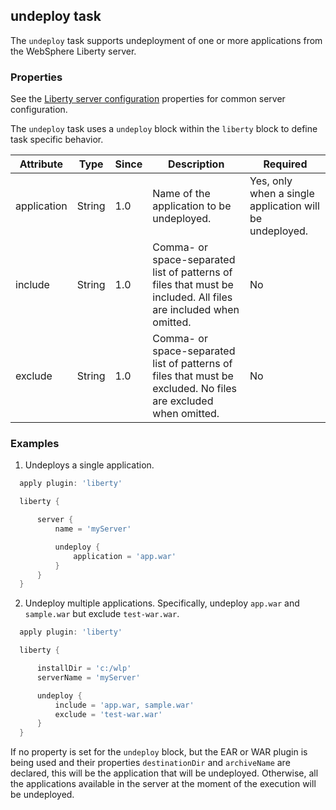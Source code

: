 ## undeploy task

The `undeploy` task supports undeployment of one or more applications from the WebSphere Liberty server.

### Properties

See the [Liberty server configuration](libertyExtensions.md#Liberty-server-configuration) properties for common server configuration.

The `undeploy` task uses a `undeploy` block within the `liberty` block to define task specific behavior.

| Attribute | Type  | Since | Description | Required |
| --------- | ----- | ----- | ----------- | -------- |
| application| String | 1.0 | Name of the application to be undeployed.| Yes, only when a single application will be undeployed. |
| include| String | 1.0| Comma- or space-separated list of patterns of files that must be included. All files are included when omitted.| No |
| exclude| String | 1.0 | Comma- or space-separated list of patterns of files that must be excluded. No files are excluded when omitted.| No |

### Examples

1. Undeploys a single application.
  ```groovy
    apply plugin: 'liberty'

    liberty {

        server {
            name = 'myServer'

            undeploy {
                application = 'app.war'
            }
        }
    }
  ```

2. Undeploy multiple applications. Specifically, undeploy `app.war` and `sample.war` but exclude `test-war.war`.
  ```groovy
    apply plugin: 'liberty'

    liberty {

        installDir = 'c:/wlp'
        serverName = 'myServer'

        undeploy {
            include = 'app.war, sample.war'
            exclude = 'test-war.war'
        }
    }
  ```

If no property is set for the `undeploy` block, but the EAR or WAR plugin is being used and their properties `destinationDir` and `archiveName` are declared, this will be the application that will be undeployed. Otherwise, all the applications available in the server at the moment of the execution will be undeployed.
